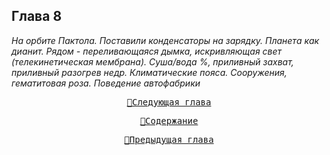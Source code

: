 ## Глава 8

*На орбите Пактола. Поставили конденсаторы на зарядку. Планета как дианит. Рядом - переливающаяся дымка, искривляющая свет (телекинетическая мембрана). Суша/вода %, приливный захват, приливный разогрев недр. Климатические пояса. Сооружения, гематитовая роза. Поведение автофабрики*


<div align="center">
<a href="/Воды%20Пактола/Часть%20I.%20«Демиург»/Глава%2009.md"><pre>🚀Следующая глава</pre></a>
<a href="/Воды%20Пактола/Содержание.md"><pre>📑Содержание</pre></a>
<a href="/Воды%20Пактола/Часть%20I.%20«Демиург»/Глава%2007.md"><pre>🚩Предыдущая глава</pre></a>
</div>